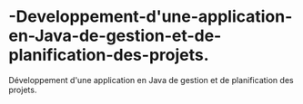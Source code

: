 # -Developpement-d'une-application-en-Java-de-gestion-et-de-planification-des-projets.
 Développement d'une application en Java de gestion et de planification des  projets.
